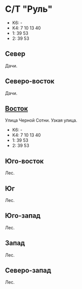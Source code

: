 # С/Т "Руль"

* K6:   -
* K4:   7   10  13  40
* 1:    39  53
* 2:    39  53

## Север

Дачи.

## Северо-восток

Дачи.

## [Восток](./10370065.md)

Улица Черной Сотни.
Узкая улица.

* K6:   -
* K4:   7   10  13  40
* 1:    39  53
* 2:    39  53

## Юго-восток

Лес.

## Юг

Лес.

## Юго-запад

Лес.

## Запад

Лес.

## Северо-запад

Лес.
